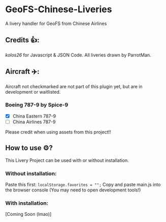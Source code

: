 # GeoFS-Chinese-Liveries
A livery handler for GeoFS from Chinese Airlines

## Credits 👍:
*kolos26* for Javascript & JSON Code.
All liveries drawn by ParrotMan.

## Aircraft ✈️:
Aircraft not checkmarked are not part of this plugin yet, but are in development or waitlisted. 

### Boeing 787-9 by Spice-9
 - [x] China Eastern 787-9
 - [ ] China Airlines 787-9

Please credit when using assets from this project!! 

## How to use ⚙️? 
This Livery Project can be used with or without installation.

### Without installation:
Paste this first: ``localStorage.favorites = "";``
Copy and paste main.js into the browser console (You may need to open development tools!)

### With installation: 
[Coming Soon (lmao)]
